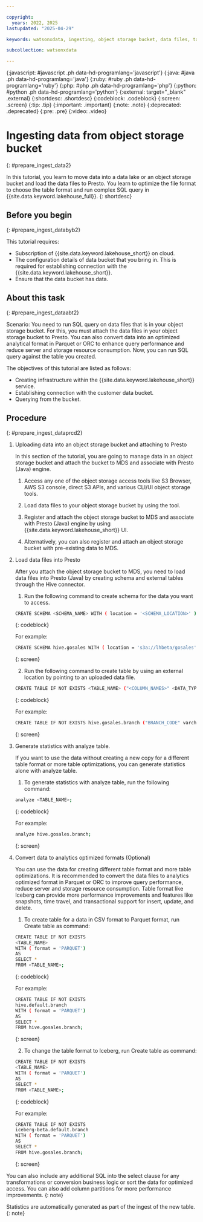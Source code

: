 ```yaml
---

copyright:
  years: 2022, 2025
lastupdated: "2025-04-29"

keywords: watsonxdata, ingesting, object storage bucket, data files, table format. SQL query

subcollection: watsonxdata

---
```


{:javascript: #javascript .ph data-hd-programlang='javascript'}
{:java: #java .ph data-hd-programlang='java'}
{:ruby: #ruby .ph data-hd-programlang='ruby'}
{:php: #php .ph data-hd-programlang='php'}
{:python: #python .ph data-hd-programlang='python'}
{:external: target="_blank" .external}
{:shortdesc: .shortdesc}
{:codeblock: .codeblock}
{:screen: .screen}
{:tip: .tip}
{:important: .important}
{:note: .note}
{:deprecated: .deprecated}
{:pre: .pre}
{:video: .video}

# Ingesting data from object storage bucket
{: #prepare_ingest_data2}

In this tutorial, you learn to move data into a data lake or an object storage bucket and load the data files to Presto. You learn to optimize the file format to choose the table format and run complex SQL query in {{site.data.keyword.lakehouse_full}}.
{: shortdesc}

## Before you begin
{: #prepare_ingest_databyb2}

This tutorial requires:

- Subscription of {{site.data.keyword.lakehouse_short}} on cloud.
- The configuration details of data bucket that you bring in. This is required for establishing connection with the {{site.data.keyword.lakehouse_short}}.
- Ensure that the data bucket has data.

## About this task
{: #prepare_ingest_dataabt2}

Scenario: You need to run SQL query on data files that is in your object storage bucket. For this, you must attach the data files in your object storage bucket to Presto. You can also convert data into an optimized analytical format in Parquet or ORC to enhance query performance and reduce server and storage resource consumption. Now, you can run SQL query against the table you created.

The objectives of this tutorial are listed as follows:

- Creating infrastructure within the {{site.data.keyword.lakehouse_short}} service.
- Establishing connection with the customer data bucket.
- Querying from the bucket.

## Procedure
{: #prepare_ingest_dataprcd2}

1. Uploading data into an object storage bucket and attaching to Presto

   In this section of the tutorial, you are going to manage data in an object storage bucket and attach the bucket to MDS and associate with Presto (Java) engine.

   1. Access any one of the object storage access tools like S3 Browser, AWS S3 console, direct S3 APIs, and various CLI/UI object storage tools.

   2. Load data files to your object storage bucket by using the tool.

   3. Register and attach the object storage bucket to MDS and associate with Presto (Java) engine by using {{site.data.keyword.lakehouse_short}} UI.

   4. Alternatively, you can also register and attach an object storage bucket with pre-existing data to MDS.

2. Load data files into Presto

   After you attach the object storage bucket to MDS, you need to load data files into Presto (Java) by creating schema and external tables through the Hive connector.

   1. Run the following command to create schema for the data you want to access.

   ```bash
   CREATE SCHEMA <SCHEMA_NAME> WITH ( location = '<SCHEMA_LOCATION>' );
   ```
   {: codeblock}

   For example:

   ```bash
   CREATE SCHEMA hive.gosales WITH ( location = 's3a://lhbeta/gosales' );
   ```
   {: screen}

   2. Run the following command to create table by using an external location by pointing to an uploaded data file.

   ```bash
   CREATE TABLE IF NOT EXISTS <TABLE_NAME> ("<COLUMN_NAMES>" <DATA_TYPE>) WITH ( format = '<DATA_FORMAT>', external_location = '<DATA_FILE_LOCATION>' );
   ```
   {: codeblock}

   For example:

   ```bash
   CREATE TABLE IF NOT EXISTS hive.gosales.branch ("BRANCH_CODE" varchar, "ADDRESS1" varchar, "ADDRESS1_MB" varchar, "ADDRESS2" varchar, "ADDRESS2_MB" varchar, "CITY" varchar, "CITY_MB" varchar, "PROV_STATE" varchar, "PROV_STATE_MB" varchar, "POSTAL_ZONE" varchar, "COUNTRY_CODE" varchar, "ORGANIZATION_CODE" varchar, "WAREHOUSE_BRANCH_CODE" varchar) WITH ( format = 'CSV', external_location = 's3a://lhbeta/gosales/branch' );
   ```
   {: screen}

3. Generate statistics with analyze table.

   If you want to use the data without creating a new copy for a different table format or more table optimizations, you can generate statistics alone with analyze table.

   1. To generate statistics with analyze table, run the following command:

   ```bash
   analyze <TABLE_NAME>;
   ```
   {: codeblock}

   For example:

   ```bash
   analyze hive.gosales.branch;
   ```
   {: screen}

4. Convert data to analytics optimized formats (Optional)

   You can use the data for creating different table format and more table optimizations. It is recommended to convert the data files to analytics optimized format in Parquet or ORC to improve query performance, reduce server and storage resource consumption. Table format like Iceberg can provide more performance improvements and features like snapshots, time travel, and transactional support for insert, update, and delete.

   1. To create table for a data in CSV format to Parquet format, run Create table as command:

   ```bash
   CREATE TABLE IF NOT EXISTS
   <TABLE_NAME>
   WITH ( format = 'PARQUET')
   AS
   SELECT *
   FROM <TABLE_NAME>;
   ```
   {: codeblock}

   For example:

   ```bash
   CREATE TABLE IF NOT EXISTS
   hive.default.branch
   WITH ( format = 'PARQUET')
   AS
   SELECT *
   FROM hive.gosales.branch;
   ```
   {: screen}

   2. To change the table format to Iceberg, run Create table as command:

   ```bash
   CREATE TABLE IF NOT EXISTS
   <TABLE_NAME>
   WITH ( format = 'PARQUET')
   AS
   SELECT *
   FROM <TABLE_NAME>;
   ```
   {: codeblock}

   For example:

   ```bash
   CREATE TABLE IF NOT EXISTS
   iceberg-beta.default.branch
   WITH ( format = 'PARQUET')
   AS
   SELECT *
   FROM hive.gosales.branch;
   ```
   {: screen}

You can also include any additional SQL into the select clause for any transformations or conversion business logic or sort the data for optimized access. You can also add column partitions for more performance improvements.
{: note}

Statistics are automatically generated as part of the ingest of the new table.
{: note}
